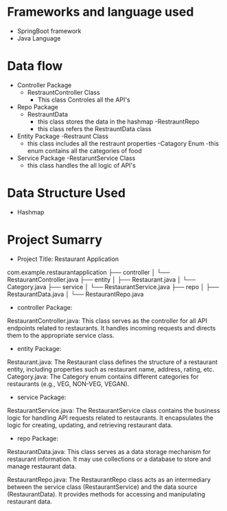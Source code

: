 # Frameworks and language used
* SpringBoot framework
* Java Language

# Data flow
* Controller Package
  - RestrauntController Class
     - This class Controles all the API's
* Repo Package
  - RestrauntData
    - this class stores the data in the hashmap
  -RestrauntRepo
    - this class refers the RestrauntData class
* Entity Package
  -Restraunt Class
    - this class includes all the restraunt properties
  -Catagory Enum
    -this enum contains all the categories of food
* Service Package
  -RestaruntService Class
    - this class handles the all logic of API's

# Data Structure Used
* Hashmap
# Project Sumarry
  * Project Title: Restaurant Application

com.example.restaurantapplication
├── controller
│   └── RestaurantController.java
├── entity
│   ├── Restaurant.java
│   └── Category.java
├── service
│   └── RestaurantService.java
├── repo
│   ├── RestaurantData.java
│   └── RestaurantRepo.java


* controller Package:

RestaurantController.java: This class serves as the controller for all API endpoints related to restaurants. It handles incoming requests and directs them to the appropriate service class.

* entity Package:

Restaurant.java: The Restaurant class defines the structure of a restaurant entity, including properties such as restaurant name, address, rating, etc.
Category.java: The Category enum contains different categories for restaurants (e.g., VEG, NON-VEG, VEGAN).

* service Package:

RestaurantService.java: The RestaurantService class contains the business logic for handling API requests related to restaurants. It encapsulates the logic for creating, updating, and retrieving restaurant data.

* repo Package:

RestaurantData.java: This class serves as a data storage mechanism for restaurant information. It may use collections or a database to store and manage restaurant data.

RestaurantRepo.java: The RestaurantRepo class acts as an intermediary between the service class (RestaurantService) and the data source (RestaurantData). It provides methods for accessing and manipulating restaurant data.
